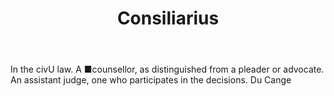 ---
title: Consiliarius
letter: C
permalink: "/definitions/bld-consiliarius.html"
body: In the civU law. A ■counsellor, as distinguished from a pleader or advocate.
  An assistant judge, one who participates in the decisions. Du Cange
published_at: '2018-07-07'
source: Black's Law Dictionary 2nd Ed (1910)
layout: post
---